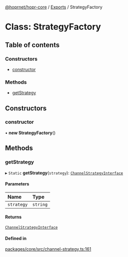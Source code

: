 [@hoprnet/hopr-core](../README.md) / [Exports](../modules.md) / StrategyFactory

# Class: StrategyFactory

## Table of contents

### Constructors

- [constructor](StrategyFactory.md#constructor)

### Methods

- [getStrategy](StrategyFactory.md#getstrategy)

## Constructors

### constructor

• **new StrategyFactory**()

## Methods

### getStrategy

▸ `Static` **getStrategy**(`strategy`): [`ChannelStrategyInterface`](../interfaces/ChannelStrategyInterface.md)

#### Parameters

| Name | Type |
| :------ | :------ |
| `strategy` | `string` |

#### Returns

[`ChannelStrategyInterface`](../interfaces/ChannelStrategyInterface.md)

#### Defined in

[packages/core/src/channel-strategy.ts:161](https://github.com/hoprnet/hoprnet/blob/master/packages/core/src/channel-strategy.ts#L161)
